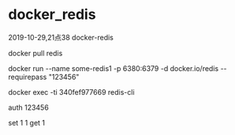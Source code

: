 # docker_redis



2019-10-29,21点38
docker-redis



docker pull redis


docker run --name some-redis1 -p 6380:6379  -d docker.io/redis --requirepass "123456"

docker exec   -ti 340fef977669 redis-cli

auth 123456

set 1 1
get 1
